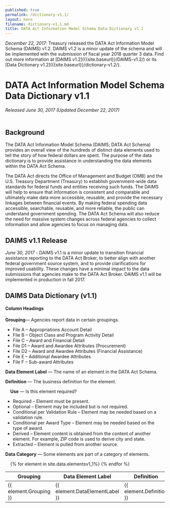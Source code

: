 ```yaml
---
published: true
permalink: /dictionary-v1.1/
layout: hero
filename: dictionary-v1.1.md
title: DATA Act Information Model Schema Data Dictionary v1.1
---
```

<div class="article-wrap">
<p><i>December 22, 2017:</i> Treasury released the DATA Act Information Model Schema (DAIMS) v1.2. DAIMS v1.2 is a minor update of the schema and will be implemented with the submission of fiscal year 2018 quarter 3 data. Find out more information at [DAIMS v1.2]({{site.baseurl}}/DAIMS-v1.2/) or its [Data Dictionary v1.2]({{site.baseurl}}/dictionary-v1.2/).</p>

<h1> DATA Act Information Model Schema Data Dictionary v1.1 </h1>
<p><i>Released June 30, 2017 (Updated December 22, 2017)</i></p>
<h2 style="margin-top:50px">Background</h2>
<p>The DATA Act Information Model Schema (DAIMS; DATA Act Schema) provides an overall view of the hundreds of distinct data elements used to tell the story of how federal dollars are spent. The purpose of the data dictionary is to provide assistance in understanding the data elements within the DATA Act Schema.</p>

<p>The DATA Act directs the Office of Management and Budget (OMB) and the U.S. Treasury Department (Treasury) to establish government-wide data standards for federal funds and entities receiving such funds. The DAIMS will help to ensure that information is consistent and comparable and ultimately make data more accessible, reusable, and provide the necessary linkages between financial events. By making federal spending data accessible, searchable, reusable, and more reliable, the public can understand government spending. The DATA Act Schema will also reduce the need for massive system changes across federal agencies to collect information and allow agencies to focus on managing data.</p>

<h2>DAIMS v1.1 Release</h2>
<p><i>June 30, 2017</i> - DAIMS v1.1 is a minor update to transition financial assistance reporting to the DATA Act Broker, to better align with another federal government source system, and to provide clarifications for improved usability. These changes have a minimal impact to the data submissions that agencies make to the DATA Act Broker. DAIMS v1.1 will be implemented in production in fall 2017.</p>
<a href="#" id="back-to-top" title="Back to top"><span class="glyphicon glyphicon-arrow-up"></span></a>

<h2>DAIMS Data Dictionary (v1.1)</h2>
<h4> Column Headings</h4>
<p><strong>Grouping</strong>&mdash; Agencies report data in certain groupings.    
  <ul style="margin-bottom:0;">
    <li>File A – Appropriations Account Detail</li>
    <li>File B – Object Class and Program Activity Detail</li>
    <li>File C – Award and Financial Detail</li>
    <li>File D1 – Award and Awardee Attributes (Procurement)</li>
    <li>File D2 – Award and Awardee Attributes (Financial Assistance)</li>
    <li>File E – Additional Awardee Attributes</li>
    <li>File F – Sub-award Attributes</li>
</ul>
</p>
<p>
  <strong>Data Element Label</strong> &mdash; The name of an element in the DATA Act Schema.
</p>
<p>
  <strong>Definition</strong> &mdash; The business definition for the element.
</p>
<p>    
  <strong>Use</strong> &mdash; Is this element required?
  <ul style="margin-bottom:0;">
    <li>Required – Element must be present.</li>
    <li>Optional – Element may be included but is not required.</li>
    <li>Conditional per Validation Rule – Element may be needed based on a validation rule.</li>
    <li>Conditional per Award Type – Element may be needed based on the type of award.</li>
    <li>Derived – Element content is obtained from the content of another element. For example, ZIP code is used to derive city and state.</li>
    <li>Extracted – Element is pulled from another source.</li>
  </ul>
</p>
<p>
  <strong>Data Category</strong> &mdash; Some elements are part of a category of elements.
</p>
</div>
<p></p>
<table id="dictTable" class="tablesorter table-bordered table-striped mb-40" style="word-wrap:break-word; table-layout:fixed;">
  <thead>
    <tr>
      <th>Grouping</th>
      <th>Data Element Label</th>
      <th style="width:40%;">Definition</th>
      <th>Use</th>
      <th>Data Category</th>
    </tr>
  </thead>    
  {% for element in site.data.elementsv1_1%}
  <tr>
    <td>{{ element.Grouping }}</td>
    <td>{{ element.DataElementLabel }}</td>
    <!--<td><a href="#C{{ forloop.index | plus:1 }}">{{ element.DAIMSSemanticLabel }}</a></td>-->
    <td>{{ element.Definition }}</td>
    <td>{{ element.Use }}</td>
    <td>{{element.DataCatagory}}</td>
  </tr>{% endfor %}
</table>
